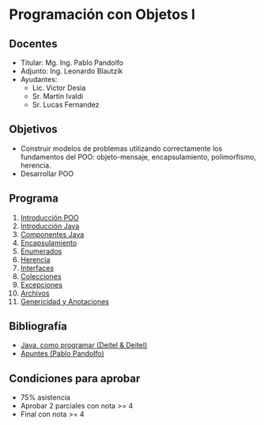# Programación con Objetos I

## Docentes

* Titular: Mg. Ing. Pablo Pandolfo
* Adjunto: Ing. Leonardo Blautzik
* Ayudantes:
  * Lic. Victor Desia
  * Sr. Martin Ivaldi
  * Sr. Lucas Fernandez

## Objetivos

* Construir modelos de problemas utilizando correctamente los fundamentos del POO: objeto-mensaje, encapsulamiento, polimorfismo, herencia.
* Desarrollar POO

## Programa

1. [Introducción POO](doc/intro-poo.md)
1. [Introducción Java](doc/intro-java.md)
1. [Componentes Java](doc/comp-java.md)
1. [Encapsulamiento](doc/encapsulamiento.md)
1. [Enumerados](doc/enums.md)
1. [Herencia](doc/herencia.md)
1. [Interfaces](doc/interfaces)
1. [Colecciones](doc/colecciones.md)
1. [Excepciones](doc/excepciones.md)
1. [Archivos](doc/archivos.md)
1. [Genericidad y Anotaciones](doc/genericidad.md)

## Bibliografía

* [Java, como programar (Deitel & Deitel)](biblio/)
* [Apuntes (Pablo Pandolfo)](doc/)

## Condiciones para aprobar

* 75% asistencia
* Aprobar 2 parciales con nota >= 4
* Final con nota >= 4
